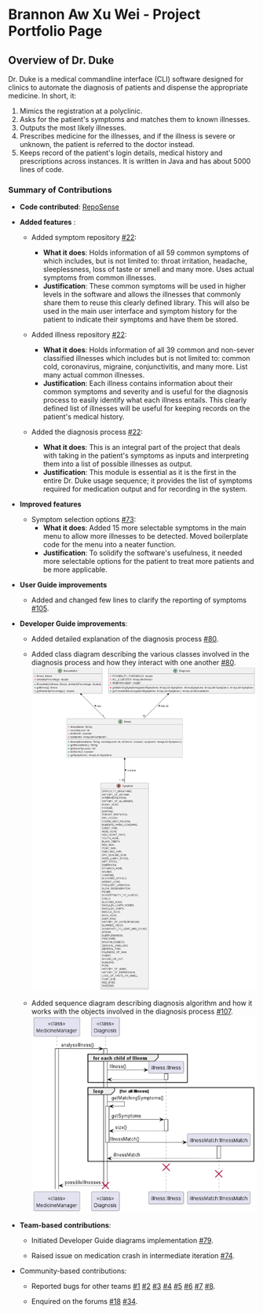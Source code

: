 # Brannon Aw Xu Wei - Project Portfolio Page

## Overview of Dr. Duke
Dr. Duke is a medical commandline interface (CLI) software designed for clinics to automate the diagnosis of patients and dispense the appropriate medicine. In short, it: 
1. Mimics the registration at a polyclinic.
2. Asks for the patient's symptoms and matches them to known illnesses.
3. Outputs the most likely illnesses.
4. Prescribes medicine for the illnesses, and if the illness is severe or unknown, the patient is referred to the doctor instead.
5. Keeps record of the patient's login details, medical history and prescriptions across instances. It is written in Java and has about 5000 lines of code.

### Summary of Contributions
* **Code contributed**: [RepoSense](https://nus-cs2113-ay2223s2.github.io/tp-dashboard/?search=brennanzuz&breakdown=true)

* **Added features** :

  * Added symptom repository [#22](https://github.com/AY2223S2-CS2113-W13-1/tp/pull/22):
    * **What it does**: Holds information of all 59 common symptoms of which includes, but is not limited to: throat irritation, headache, sleeplessness, loss of taste or smell and many more. Uses actual symptoms from common illnesses.
    * **Justification**: These common symptoms will be used in higher levels in the software and allows the illnesses that commonly share them to reuse this clearly defined library. This will also be used in the main user interface and symptom history for the patient to indicate their symptoms and have them be stored.

  * Added illness repository [#22](https://github.com/AY2223S2-CS2113-W13-1/tp/pull/22):
    * **What it does**: Holds information of all 39 common and non-sever classified illnesses which includes but is not limited to: common cold, coronavirus, migraine, conjunctivitis, and many more. List many actual common illnesses.
    * **Justification**: Each illness contains information about their common symptoms and severity and is useful for the diagnosis process to easily identify what each illness entails. This clearly defined list of illnesses will be useful for keeping records on the patient's medical history.

  * Added the diagnosis process [#22](https://github.com/AY2223S2-CS2113-W13-1/tp/pull/22):
    * **What it does**: This is an integral part of the project that deals with taking in the patient's symptoms as inputs and interpreting them into a list of possible illnesses as output.
    * **Justification**: This module is essential as it is the first in the entire Dr. Duke usage sequence; it provides the list of symptoms required for medication output and for recording in the system.

* **Improved features**

  * Symptom selection options [#73](https://github.com/AY2223S2-CS2113-W13-1/tp/pull/73):
    * **What it does**: Added 15 more selectable symptoms in the main menu to allow more illnesses to be detected. Moved boilerplate code for the menu into a neater function.
    * **Justification**: To solidify the software's usefulness, it needed more selectable options for the patient to treat more patients and be more applicable.

* **User Guide improvements**

  * Added and changed few lines to clarify the reporting of symptoms [#105](https://github.com/AY2223S2-CS2113-W13-1/tp/pull/105).

* **Developer Guide improvements**:

  * Added detailed explanation of the diagnosis process [#80](https://github.com/AY2223S2-CS2113-W13-1/tp/pull/105).

  * Added class diagram describing the various classes involved in the diagnosis process and how they interact with one another [#80](https://github.com/AY2223S2-CS2113-W13-1/tp/pull/80/files). <img src="../diagrams/DiagnosisClassDiagram.png" alt="Diagnosis Class Diagram">

  * Added sequence diagram describing diagnosis algorithm and how it works with the objects involved in the diagnosis process [#107](https://github.com/AY2223S2-CS2113-W13-1/tp/pull/107). <img src="../diagrams/DiagnosisSequenceDiagram.png" alt="Diagnosis Sequence Diagram">

* **Team-based contributions**:

  * Initiated Developer Guide diagrams implementation [#79](https://github.com/AY2223S2-CS2113-W13-1/tp/pull/79).

  * Raised issue on medication crash in intermediate iteration [#74](https://github.com/AY2223S2-CS2113-W13-1/tp/issues/74).

* Community-based contributions:

  * Reported bugs for other teams [#1](https://github.com/Brennanzuz/ped/issues/1) [#2](https://github.com/Brennanzuz/ped/issues/2) [#3](https://github.com/Brennanzuz/ped/issues/3) [#4](https://github.com/Brennanzuz/ped/issues/4) [#5](https://github.com/Brennanzuz/ped/issues/5) [#6](https://github.com/Brennanzuz/ped/issues/6) [#7](https://github.com/Brennanzuz/ped/issues/7) [#8](https://github.com/Brennanzuz/ped/issues/8).

  * Enquired on the forums [#18](https://github.com/nus-cs2113-AY2223S2/forum/issues/18) [#34](https://github.com/nus-cs2113-AY2223S2/forum/issues/34).